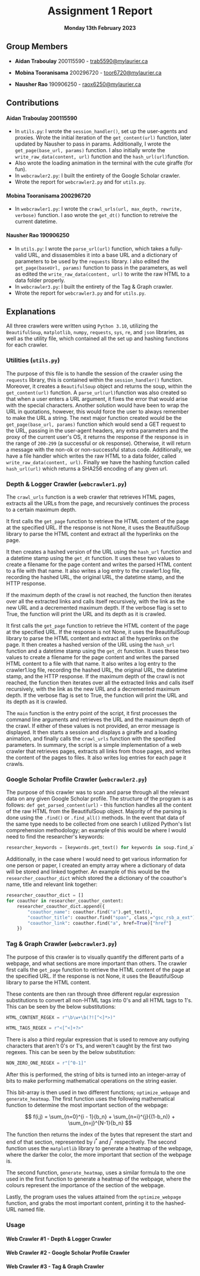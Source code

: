 
<div align="center">



# Assignment 1 Report



#### Monday 13th February 2023



</div>



## Group Members

*  **Aidan Traboulay** 200115590 - trab5590@mylaurier.ca

*  **Mobina Tooranisama** 200296720 - toor6720@mylaurier.ca

*  **Nausher Rao** 190906250 - raox6250@mylaurier.ca



## Contributions
 #### **Aidan Traboulay** 200115590
 - In `utils.py`: I wrote the `session_handler()`, set up the user-agents and proxies. Wrote the initial iteration of the `get_content(url)` function, later updated by Nausher to pass in params. Additionally, I wrote the `get_page(base_url, params)` function. I also initially wrote the `write_raw_data(content, url)` function and the `hash_url(url)`function.
- Also wrote the loading animation in the terminal with the cute giraffe (for fun).
 - In `webcrawler2.py`: I built the entirety of the Google Scholar crawler.
 - Wrote the report for `webcrawler2.py` and for `utils.py`.

####  **Mobina Tooranisama** 200296720
- In `webcrawler1.py`: I wrote the `crawl_urls(url, max_depth, rewrite, verbose)` function. I aso wrote the `get_dt()` function to retreive the current datetime.

####  **Nausher Rao** 190906250
- In `utils.py`: I wrote the `parse_url(url)` function, which takes a fully-valid URL, and dissasembles it into a base URL and a dictionary of parameters to be used by the `requests` library. I also edited the `get_page(baseUrl, params)` function to pass in the parameters, as well as edited the `write_raw_data(content, url)` to write the raw HTML to a data folder properly.
- In `webcrawler3.py`: I built the entirety of the Tag & Graph crawler.
- Wrote the report for `webcrawler3.py` and for `utils.py`.


## Explanations
All three crawlers were written using `Python 3.10`, utilizing the `BeautifulSoup`, `matplotlib`, `numpy`, `requests`, `sys`, `re`, and `json` libraries, as well as the utility file, which contained all the set up and hashing functions for each crawler.

### Utilities (`utils.py`)
The purpose of this file is to handle the session of the crawler using the `requests` library, this is contained within the `session_handler()` function. Moreover, it creates a `BeautifulSoup` object and returns the soup, within the `get_content(url)` function. A `parse_url(url)`function was also created so that when a user enters a URL argument, it fixes the error that would arise with the special characters. Another solution would have been to wrap the URL in quotations, however, this would force the user to always remember to make the URL a string. The next major function created would be the `get_page(base_url, params)` function which would send a GET request to the URL, passing in the user-agent headers, any extra parameters and the proxy of the current user's OS, it returns the response if the response is in the range of `200-299` (a successful or ok response). Otherwise, it will return a message with the non-ok or non-successful status code. Additionally, we have a file handler which writes the raw HTML to a data folder, called `write_raw_data(content, url)`. Finally we have the hashing function called `hash_url(url)` which returns a SHA256 encoding of any given url.

### Depth & Logger Crawler (`webcrawler1.py`)
The `crawl_urls` function is a web crawler that retrieves HTML pages, extracts all the URLs from the page, and recursively continues the process to a certain maximum depth.

It first calls the `get_page` function to retrieve the HTML content of the page at the specified URL. If the response is not None, it uses the BeautifulSoup library to parse the HTML content and extract all the hyperlinks on the page.

It then creates a hashed version of the URL using the `hash_url` function and a datetime stamp using the `get_dt` function. It uses these two values to create a filename for the page content and writes the parsed HTML content to a file with that name. It also writes a log entry to the crawler1.log file, recording the hashed URL, the original URL, the datetime stamp, and the HTTP response.

If the maximum depth of the crawl is not reached, the function then iterates over all the extracted links and calls itself recursively, with the link as the new URL and a decremented maximum depth. If the verbose flag is set to True, the function will print the URL and its depth as it is crawled.

It first calls the `get_page` function to retrieve the HTML content of the page at the specified URL. If the response is not None, it uses the BeautifulSoup library to parse the HTML content and extract all the hyperlinks on the page. It then creates a hashed version of the URL using the `hash_url` function and a datetime stamp using the `get_dt` function. It uses these two values to create a filename for the page content and writes the parsed HTML content to a file with that name. It also writes a log entry to the crawler1.log file, recording the hashed URL, the original URL, the datetime stamp, and the HTTP response. If the maximum depth of the crawl is not reached, the function then iterates over all the extracted links and calls itself recursively, with the link as the new URL and a decremented maximum depth. If the verbose flag is set to True, the function will print the URL and its depth as it is crawled.

The `main` function is the entry point of the script, it first processes the command line arguments and retrieves the URL and the maximum depth of the crawl. If either of these values is not provided, an error message is displayed. It then starts a session and displays a giraffe and a loading animation, and finally calls the `crawl_urls` function with the specified parameters. In summary, the script is a simple implementation of a web crawler that retrieves pages, extracts all links from those pages, and writes the content of the pages to files. It also writes log entries for each page it crawls.

### Google Scholar Profile Crawler (`webcrawler2.py`)
The purpose of this crawler was to scan and parse through all the relevant data on any given Google Scholar profile. The structure of the program is as follows: `def get_parsed_content(url)` - this function handles all the content of the raw HTML from the BeautifulSoup object. Majority of the parsing is done using the `.find()` or `.find_all()` methods. In the event that data of the same type needs to be collected from one search I utilized Python's list comprehension methodology; an example of this would be where I would need to find the researcher's keywords:
```python
researcher_keywords = [keywords.get_text() for keywords in soup.find_all("a", class_="gsc_prf_inta gs_ibl")]
```
 Additionally, in the case where I would need to get various information for one person or paper, I created an empty array where a dictionary of data will be stored and linked together. An example of this would be the `researcher_coauthor_dict` which stored the a dictionary of the coauthor's name, title and relevant link together:
```python
researcher_coauthor_dict = []
for coauthor in researcher_coauthor_content:
	researcher_coauthor_dict.append({
		"coauthor_name": coauthor.find("a").get_text(),
		"coauthor_title": coauthor.find("span", class_="gsc_rsb_a_ext").get_text(),
		"coauthor_link": coauthor.find("a", href=True)["href"]
	})
```

### Tag & Graph Crawler (`webcrawler3.py`)
The purpose of this crawler is to visually quantify the different parts of a webpage, and what sections are more important than others. The crawler first calls the `get_page` function to retrieve the HTML content of the page at the specified URL. If the response is not None, it uses the BeautifulSoup library to parse the HTML content.

These contents are then ran through three different regular expression substitutions to convert all non-HTML tags into 0's and all HTML tags to 1's. This can be seen by the below substitutions:
```python
HTML_CONTENT_REGEX = r"\b\w+\b(?![^<]*>)"
```
```python
HTML_TAGS_REGEX = r"<[^<]+?>"
```
There is also a third regular expression that is used to remove any outlying characters that aren't 0's or 1's, and weren't caught by the first two regexes. This can be seen by the below substitution:
```python
NON_ZERO_ONE_REGEX = r"[^0-1]"
```

After this is performed, the string of bits is turned into an integer-array of bits to make performing mathematical operations on the string easier.

This bit-array is then used in two different functions; `optimize_webpage` and `generate_heatmap`. The first function uses the following mathematical function to determine the most important section of the webpage:

$$ f(i,j) = \sum_{n=0}^{i - 1}{b_n} + \sum_{n=i}^{j}{(1-b_n)} + \sum_{n=j}^{N-1}{b_n} $$

The function then returns the index of the bytes that represent the start and end of that section, represented by $i^*$ and $j^*$ respectively. The second function uses the `matplotlib` library to generate a heatmap of the webpage, where the darker the color, the more important that section of the webpage is.

The second function, `generate_heatmap`, uses a similar formula to the one used in the first function to generate a heatmap of the webpage, where the colours represent the importance of the section of the webpage.

Lastly, the program uses the values attained from the `optimize_webpage` function, and grabs the most important content, printing it to the hashed-URL named file.


### Usage
#### Web Crawler #1 - Depth & Logger Crawler

#### Web Crawler #2 - Google Scholar Profile Crawler

#### Web Crawler #3 - Tag & Graph Crawler
